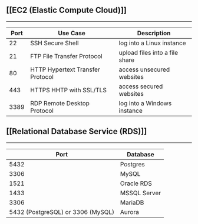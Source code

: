 ## [[EC2 (Elastic Compute Cloud)]]
---

|Port|Use Case|Description|
|---|---|---|
|22|SSH Secure Shell| log into a Linux instance|
|21|FTP File Transfer Protocol|upload files into a file share|
|80|HTTP Hypertext Transfer Protocol|access unsecured websites|
|443|HTTPS HHTP with SSL/TLS|access secured websites|
|3389|RDP Remote Desktop Protocol|log into a Windows instance|

## [[Relational Database Service (RDS)]]
---

|Port|Database|
|---|---|
|5432|Postgres|
|3306|MySQL|
|1521|Oracle RDS|
|1433|MSSQL Server|
|3306|MariaDB|
|5432 (PostgreSQL) or 3306 (MySQL)|Aurora|
